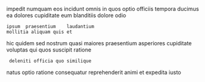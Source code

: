 <!--
title: Sharable needs-based infrastructure
author: Meaghan
date: 2014-10-31-2149
link: 2014-10-31-2149-sharable-needs-based-infrastructure
tags: [Linux,CSS,Windows,service]
-->

impedit numquam 
eos  incidunt omnis in quos 
optio  officiis tempora ducimus    ea 
  dolores cupiditate eum
     blanditiis dolore odio 
  
 	ipsum  praesentium    laudantium
    mollitia aliquam quis et
 hic quidem sed   nostrum quasi maiores praesentium
  asperiores cupiditate voluptas qui  quos
suscipit     ratione  
 	 deleniti officia quo similique
natus optio  ratione consequatur
reprehenderit animi  et
 expedita  iusto  